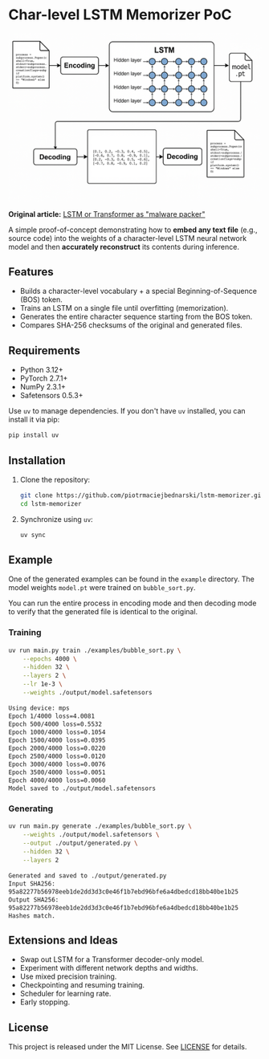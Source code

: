 # Char-level LSTM Memorizer PoC

![Architecture](image.png)

**Original article:** [LSTM or Transformer as "malware packer"](https://bednarskiwsieci.pl/en/blog/lstm-or-transformer-as-malware-packer/)

A simple proof-of-concept demonstrating how to **embed any text file** (e.g., source code) into the weights of a character-level LSTM neural network model and then **accurately reconstruct** its contents during inference.

## Features

* Builds a character-level vocabulary + a special Beginning-of-Sequence (BOS) token.
* Trains an LSTM on a single file until overfitting (memorization).
* Generates the entire character sequence starting from the BOS token.
* Compares SHA-256 checksums of the original and generated files.

## Requirements

* Python 3.12+
* PyTorch 2.7.1+
* NumPy 2.3.1+
* Safetensors 0.5.3+

Use `uv` to manage dependencies. If you don't have `uv` installed, you can install it via pip:

```bash
pip install uv
```

## Installation

1. Clone the repository:

   ```bash
   git clone https://github.com/piotrmaciejbednarski/lstm-memorizer.git
   cd lstm-memorizer
   ```
2. Synchronize using `uv`:

   ```bash
   uv sync
   ```

## Example

One of the generated examples can be found in the `example` directory. The model weights `model.pt` were trained on `bubble_sort.py`.

You can run the entire process in encoding mode and then decoding mode to verify that the generated file is identical to the original.

### Training

```bash
uv run main.py train ./examples/bubble_sort.py \
    --epochs 4000 \
    --hidden 32 \
    --layers 2 \
    --lr 1e-3 \
    --weights ./output/model.safetensors
```

```
Using device: mps
Epoch 1/4000 loss=4.0081
Epoch 500/4000 loss=0.5532
Epoch 1000/4000 loss=0.1054
Epoch 1500/4000 loss=0.0395
Epoch 2000/4000 loss=0.0220
Epoch 2500/4000 loss=0.0120
Epoch 3000/4000 loss=0.0076
Epoch 3500/4000 loss=0.0051
Epoch 4000/4000 loss=0.0060
Model saved to ./output/model.safetensors
```

### Generating

```bash
uv run main.py generate ./examples/bubble_sort.py \
    --weights ./output/model.safetensors \
    --output ./output/generated.py \
    --hidden 32 \
    --layers 2
```

```
Generated and saved to ./output/generated.py
Input SHA256:  95a82277b56978eeb1de2dd3d3c0e46f1b7ebd96bfe6a4dbedcd18bb40be1b25
Output SHA256: 95a82277b56978eeb1de2dd3d3c0e46f1b7ebd96bfe6a4dbedcd18bb40be1b25
Hashes match.
```

## Extensions and Ideas

* Swap out LSTM for a Transformer decoder-only model.
* Experiment with different network depths and widths.
* Use mixed precision training.
* Checkpointing and resuming training.
* Scheduler for learning rate.
* Early stopping.

## License

This project is released under the MIT License. See [LICENSE](LICENSE) for details.